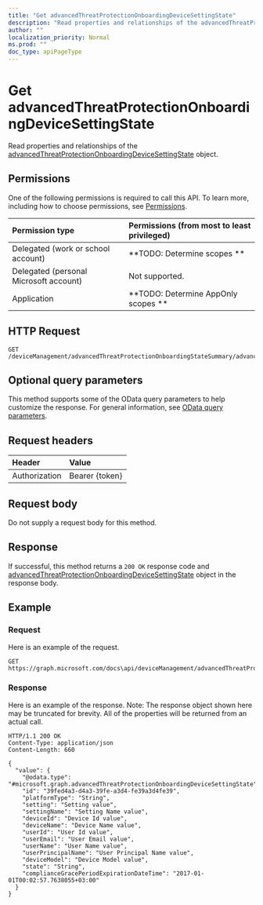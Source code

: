 ```yaml
---
title: "Get advancedThreatProtectionOnboardingDeviceSettingState"
description: "Read properties and relationships of the advancedThreatProtectionOnboardingDeviceSettingState object."
author: ""
localization_priority: Normal
ms.prod: ""
doc_type: apiPageType
---
```


# Get advancedThreatProtectionOnboardingDeviceSettingState

Read properties and relationships of the [advancedThreatProtectionOnboardingDeviceSettingState](../resources/advancedthreatprotectiononboardingdevicesettingstate.md) object.

## Permissions
One of the following permissions is required to call this API. To learn more, including how to choose permissions, see [Permissions](/concepts/permissions-reference.md).

|Permission type|Permissions (from most to least privileged)|
|:---|:---|
|Delegated (work or school account)|**TODO: Determine scopes **|
|Delegated (personal Microsoft account)|Not supported.|
|Application|**TODO: Determine AppOnly scopes **|

## HTTP Request
<!-- {
  "blockType": "ignored"
}
-->
``` http
GET /deviceManagement/advancedThreatProtectionOnboardingStateSummary/advancedThreatProtectionOnboardingDeviceSettingStates/{advancedThreatProtectionOnboardingDeviceSettingStateId}
```

## Optional query parameters
This method supports some of the OData query parameters to help customize the response. For general information, see [OData query parameters](/graph/query-parameters).

## Request headers
|Header|Value|
|:---|:---|
|Authorization|Bearer {token}|

## Request body
Do not supply a request body for this method.

## Response
If successful, this method returns a `200 OK` response code and [advancedThreatProtectionOnboardingDeviceSettingState](../resources/advancedthreatprotectiononboardingdevicesettingstate.md) object in the response body.

## Example

### Request
Here is an example of the request.
<!-- {
  "blockType": "request",
  "name": "get_advancedthreatprotectiononboardingdevicesettingstate"
}
-->
``` http
GET https://graph.microsoft.com/docs\api/deviceManagement/advancedThreatProtectionOnboardingStateSummary/advancedThreatProtectionOnboardingDeviceSettingStates/{advancedThreatProtectionOnboardingDeviceSettingStateId}
```

### Response
Here is an example of the response. Note: The response object shown here may be truncated for brevity. All of the properties will be returned from an actual call.
<!-- {
  "blockType": "response",
  "truncated": true,
  "@odata.type": "microsoft.graph.advancedThreatProtectionOnboardingDeviceSettingState"
}
-->
``` http
HTTP/1.1 200 OK
Content-Type: application/json
Content-Length: 660

{
  "value": {
    "@odata.type": "#microsoft.graph.advancedThreatProtectionOnboardingDeviceSettingState",
    "id": "39fed4a3-d4a3-39fe-a3d4-fe39a3d4fe39",
    "platformType": "String",
    "setting": "Setting value",
    "settingName": "Setting Name value",
    "deviceId": "Device Id value",
    "deviceName": "Device Name value",
    "userId": "User Id value",
    "userEmail": "User Email value",
    "userName": "User Name value",
    "userPrincipalName": "User Principal Name value",
    "deviceModel": "Device Model value",
    "state": "String",
    "complianceGracePeriodExpirationDateTime": "2017-01-01T00:02:57.7638055+03:00"
  }
}
```

